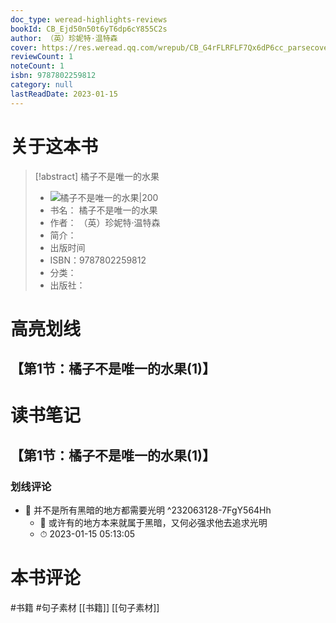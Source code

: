 ```yaml
---
doc_type: weread-highlights-reviews
bookId: CB_Ejd50n50t6yT6dp6cY855C2s
author: （英）珍妮特·温特森
cover: https://res.weread.qq.com/wrepub/CB_G4rFLRFLF7Qx6dP6cc_parsecover
reviewCount: 1
noteCount: 1
isbn: 9787802259812
category: null
lastReadDate: 2023-01-15
---
```

# 关于这本书
> [!abstract] 橘子不是唯一的水果
> - ![ 橘子不是唯一的水果|200](https://res.weread.qq.com/wrepub/CB_G4rFLRFLF7Qx6dP6cc_parsecover)
> - 书名： 橘子不是唯一的水果
> - 作者： （英）珍妮特·温特森
> - 简介： 
> - 出版时间 
> - ISBN：9787802259812
> - 分类： 
> - 出版社： 

# 高亮划线

## 【第1节：橘子不是唯一的水果(1)】

 
# 读书笔记

## 【第1节：橘子不是唯一的水果(1)】

### 划线评论
- 📌 并不是所有黑暗的地方都需要光明  ^232063128-7FgY564Hh
    - 💭 或许有的地方本来就属于黑暗，又何必强求他去追求光明
    - ⏱ 2023-01-15 05:13:05
   
# 本书评论
#书籍 #句子素材  [[书籍]] [[句子素材]] 